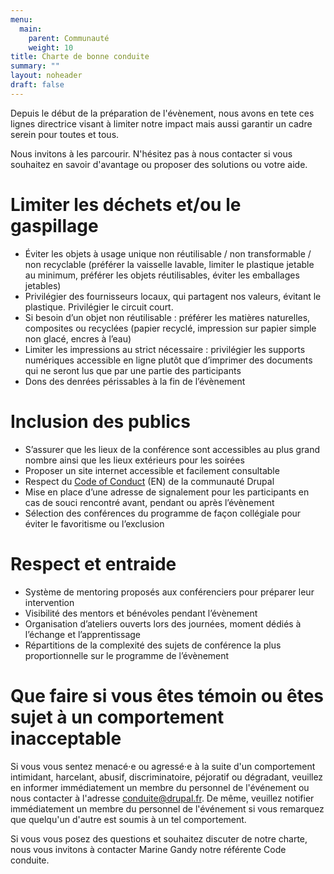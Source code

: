 ```yaml
---
menu:
  main:
    parent: Communauté
    weight: 10
title: Charte de bonne conduite
summary: ""
layout: noheader
draft: false
---
```

Depuis le début de la préparation de l'évènement, nous avons en tete ces lignes directrice visant à limiter notre impact mais aussi garantir un cadre serein pour toutes et tous.

Nous invitons à les parcourir. N'hésitez pas à nous contacter si vous souhaitez en savoir d'avantage ou proposer des solutions ou votre aide.

# Limiter les déchets et/ou le gaspillage

* Éviter les objets à usage unique non réutilisable / non transformable / non recyclable (préférer la vaisselle lavable, limiter le plastique jetable au minimum, préférer les objets réutilisables, éviter les emballages jetables)
* Privilégier des fournisseurs locaux, qui partagent nos valeurs, évitant le plastique. Privilégier le circuit court.
* Si besoin d’un objet non réutilisable : préférer les matières naturelles, composites ou recyclées (papier recyclé, impression sur papier simple non glacé, encres à l’eau)
* Limiter les impressions au strict nécessaire : privilégier les supports numériques accessible en ligne plutôt que d’imprimer des documents qui ne seront lus que par une partie des participants
* Dons des denrées périssables à la fin de l’évènement



# Inclusion des publics

* S’assurer que les lieux de la conférence sont accessibles au plus grand nombre ainsi que les lieux extérieurs pour les soirées
* Proposer un site internet accessible et facilement consultable
* Respect du [Code of Conduct](https://www.drupal.org/dcoc) (EN) de la communauté Drupal
* Mise en place d’une adresse de signalement pour les participants en cas de souci rencontré avant, pendant ou après l’évènement
* Sélection des conférences du programme de façon collégiale pour éviter le favoritisme ou l’exclusion



# Respect et entraide

* Système de mentoring proposés aux conférenciers pour préparer leur intervention
* Visibilité des mentors et bénévoles pendant l’évènement
* Organisation d’ateliers ouverts lors des journées, moment dédiés à l’échange et l’apprentissage
* Répartitions de la complexité des sujets de conférence la plus proportionnelle sur le programme de l’évènement



# Que faire si vous êtes témoin ou êtes sujet à un comportement inacceptable

Si vous vous sentez menacé⋅e ou agressé⋅e à la suite d'un comportement intimidant, harcelant, abusif, discriminatoire, péjoratif ou dégradant, veuillez en informer immédiatement un membre du personnel de l'événement ou nous contacter à l'adresse conduite@drupal.fr. De même, veuillez notifier immédiatement un membre du personnel de l'événement si vous remarquez que quelqu'un d'autre est soumis à un tel comportement.

Si vous vous posez des questions et souhaitez discuter de notre charte, nous vous invitons à contacter Marine Gandy notre référente Code conduite.